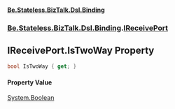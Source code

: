 #### [Be.Stateless.BizTalk.Dsl.Binding](README.md 'README')
### [Be.Stateless.BizTalk.Dsl.Binding](Be.Stateless.BizTalk.Dsl.Binding.md 'Be.Stateless.BizTalk.Dsl.Binding').[IReceivePort](IReceivePort.md 'Be.Stateless.BizTalk.Dsl.Binding.IReceivePort')

## IReceivePort.IsTwoWay Property

```csharp
bool IsTwoWay { get; }
```

#### Property Value
[System.Boolean](https://docs.microsoft.com/en-us/dotnet/api/System.Boolean 'System.Boolean')